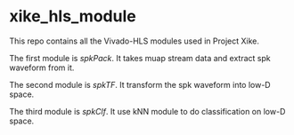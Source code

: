 # xike_hls_module

This repo contains all the Vivado-HLS modules used in Project Xike. 

The first  module is *spkPack*. It takes muap stream data and extract spk waveform from it. 

The second module is *spkTF*.   It transform the spk waveform into low-D space. 

The third  module is *spkClf*.  It use kNN module to do classification on low-D space. 

